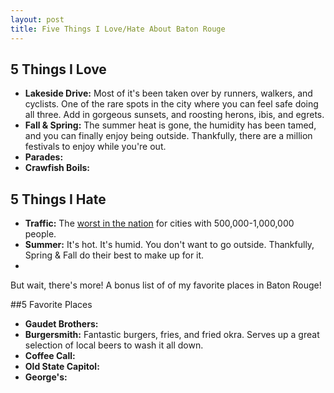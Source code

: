```yaml
---
layout: post
title: Five Things I Love/Hate About Baton Rouge
---
```

## 5 Things I Love

* **Lakeside Drive:** Most of it's been taken over by runners, walkers, and cyclists. One of the rare spots in the city where you can feel safe doing all three. Add in gorgeous sunsets, and roosting herons, ibis, and egrets.
* **Fall &amp; Spring:** The summer heat is gone, the humidity has been tamed, and you can finally enjoy being outside. Thankfully, there are a million festivals to enjoy while you're out.
* **Parades:**
* **Crawfish Boils:**

## 5 Things I Hate

* **Traffic:** The [worst in the nation](http://www.lsureveille.com/news/study-ranks-baton-rouge-traffic-worst-1.2447596#.TtkzwErNr0g) for cities with 500,000-1,000,000 people.
* **Summer:** It's hot. It's humid. You don't want to go outside. Thankfully, Spring & Fall do their best to make up for it.
* 

But wait, there's more! A bonus list of of my favorite places in Baton Rouge!

##5 Favorite Places

* **Gaudet Brothers:** 
* **Burgersmith:** Fantastic burgers, fries, and fried okra. Serves up a great selection of local beers to wash it all down.
* **Coffee Call:**
* **Old State Capitol:**
* **George's:**